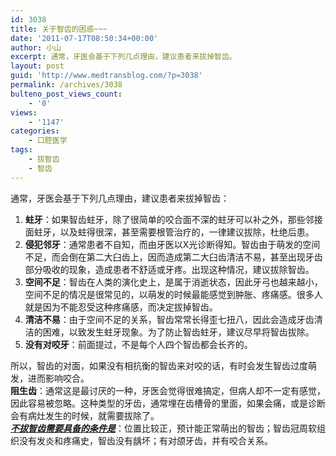 ```yaml
---
id: 3038
title: 关于智齿的困惑~~~
date: '2011-07-17T08:50:34+00:00'
author: 小山
excerpt: 通常，牙医会基于下列几点理由，建议患者来拔掉智齿。
layout: post
guid: 'http://www.medtransblog.com/?p=3038'
permalink: /archives/3038
bulteno_post_views_count:
    - '0'
views:
    - '1147'
categories:
    - 口腔医学
tags:
    - 拔智齿
    - 智齿
---
```


通常，牙医会基于下列几点理由，建议患者来拔掉智齿：

1. **蛀牙**：如果智齿蛀牙，除了很简单的咬合面不深的蛀牙可以补之外，那些邻接面蛀牙，以及蛀得很深，甚至需要根管治疗的，一律建议拔除，杜绝后患。
2. **侵犯邻牙**：通常患者不自知，而由牙医以X光诊断得知。智齿由于萌发的空间不足，而会倒在第二大臼齿上，因而造成第二大臼齿清洁不易，甚至出现牙齿部分吸收的现象，造成患者不舒适或牙疼。出现这种情况，建议拔除智齿。
3. **空间不足**：智齿在人类的演化史上，是属于消逝状态，因此牙弓也越来越小，空间不足的情况是很常见的，以萌发的时候最能感觉到肿胀、疼痛感。很多人就是因为不能忍受这种疼痛感，而决定拔掉智齿。
4. **清洁不易**：由于空间不足的关系，智齿常常长得歪七扭八，因此会造成牙齿清洁的困难，以致发生蛀牙现象。为了防止智齿蛀牙，建议尽早将智齿拔除。
5. **没有对咬牙**：前面提过，不是每个人四个智齿都会长齐的。

所以，智齿的对面，如果没有相抗衡的智齿来对咬的话，有时会发生智齿过度萌发，进而影响咬合。  
**阻生齿**：通常这是最讨厌的一种，牙医会觉得很难搞定，但病人却不一定有感觉，因此容易被忽略。这种类型的牙齿，通常埋在齿槽骨的里面，如果会痛，或是诊断会有病灶发生的时候，就需要拔除了。  
***<span style="text-decoration: underline;">不拔智齿需要具备的条件是</span>***：位置比较正，预计能正常萌出的智齿；智齿冠周软组织没有发炎和疼痛史，智齿没有龋坏；有对颌牙齿，并有咬合关系。